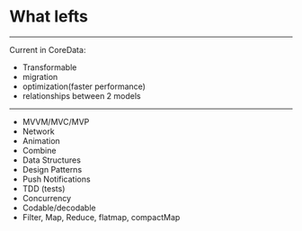 # What lefts

------------------------------------
Current in CoreData:
- Transformable
- migration
- optimization(faster performance)
- relationships between 2 models
------------------------------------

* MVVM/MVC/MVP
* Network
* Animation
* Combine
* Data Structures
* Design Patterns
* Push Notifications
* TDD (tests)
* Concurrency
* Codable/decodable
* Filter, Map, Reduce, flatmap, compactMap
